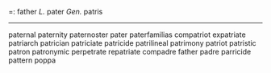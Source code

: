 =: father
*L.* pater *Gen.* patris

---
paternal
paternity
paternoster
pater
paterfamilias
compatriot
expatriate
patriarch
patrician
patriciate
patricide
patrilineal
patrimony
patriot
patristic
patron
patronymic
perpetrate
repatriate
compadre
father
padre
parricide
pattern
poppa